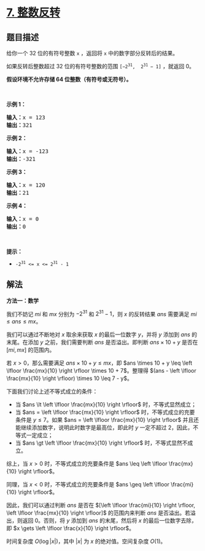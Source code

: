 # [7. 整数反转](https://leetcode.cn/problems/reverse-integer)


## 题目描述

<!-- 这里写题目描述 -->

<p>给你一个 32 位的有符号整数 <code>x</code> ，返回将 <code>x</code> 中的数字部分反转后的结果。</p>

<p>如果反转后整数超过 32 位的有符号整数的范围 <code>[−2<sup>31</sup>,  2<sup>31 </sup>− 1]</code> ，就返回 0。</p>
<strong>假设环境不允许存储 64 位整数（有符号或无符号）。</strong>

<p> </p>

<p><strong>示例 1：</strong></p>

<pre>
<strong>输入：</strong>x = 123
<strong>输出：</strong>321
</pre>

<p><strong>示例 2：</strong></p>

<pre>
<strong>输入：</strong>x = -123
<strong>输出：</strong>-321
</pre>

<p><strong>示例 3：</strong></p>

<pre>
<strong>输入：</strong>x = 120
<strong>输出：</strong>21
</pre>

<p><strong>示例 4：</strong></p>

<pre>
<strong>输入：</strong>x = 0
<strong>输出：</strong>0
</pre>

<p> </p>

<p><strong>提示：</strong></p>

<ul>
	<li><code>-2<sup>31</sup> <= x <= 2<sup>31</sup> - 1</code></li>
</ul>

## 解法

<!-- 这里可写通用的实现逻辑 -->

**方法一：数学**

我们不妨记 $mi$ 和 $mx$ 分别为 $-2^{31}$ 和 $2^{31} - 1$，则 $x$ 的反转结果 $ans$ 需要满足 $mi \le ans \le mx$。

我们可以通过不断地对 $x$ 取余来获取 $x$ 的最后一位数字 $y$，并将 $y$ 添加到 $ans$ 的末尾。在添加 $y$ 之前，我们需要判断 $ans$ 是否溢出。即判断 $ans \times 10 + y$ 是否在 $[mi, mx]$ 的范围内。

若 $x \gt 0$，那么需要满足 $ans \times 10 + y \leq mx$，即 $ans \times 10 + y \leq \left \lfloor \frac{mx}{10} \right \rfloor \times 10 + 7$。整理得 $(ans - \left \lfloor \frac{mx}{10} \right \rfloor) \times 10 \leq 7 - y$。

下面我们讨论上述不等式成立的条件：

-   当 $ans \lt \left \lfloor \frac{mx}{10} \right \rfloor$ 时，不等式显然成立；
-   当 $ans = \left \lfloor \frac{mx}{10} \right \rfloor$ 时，不等式成立的充要条件是 $y \leq 7$。如果 $ans = \left \lfloor \frac{mx}{10} \right \rfloor$ 并且还能继续添加数字，说明此时数字是最高位，即此时 $y$ 一定不超过 $2$，因此，不等式一定成立；
-   当 $ans \gt \left \lfloor \frac{mx}{10} \right \rfloor$ 时，不等式显然不成立。

综上，当 $x \gt 0$ 时，不等式成立的充要条件是 $ans \leq \left \lfloor \frac{mx}{10} \right \rfloor$。

同理，当 $x \lt 0$ 时，不等式成立的充要条件是 $ans \geq \left \lfloor \frac{mi}{10} \right \rfloor$。

因此，我们可以通过判断 $ans$ 是否在 $[\left \lfloor \frac{mi}{10} \right \rfloor, \left \lfloor \frac{mx}{10} \right \rfloor]$ 的范围内来判断 $ans$ 是否溢出。若溢出，则返回 $0$。否则，将 $y$ 添加到 $ans$ 的末尾，然后将 $x$ 的最后一位数字去除，即 $x \gets \left \lfloor \frac{x}{10} \right \rfloor$。

时间复杂度 $O(\log |x|)$，其中 $|x|$ 为 $x$ 的绝对值。空间复杂度 $O(1)$。
